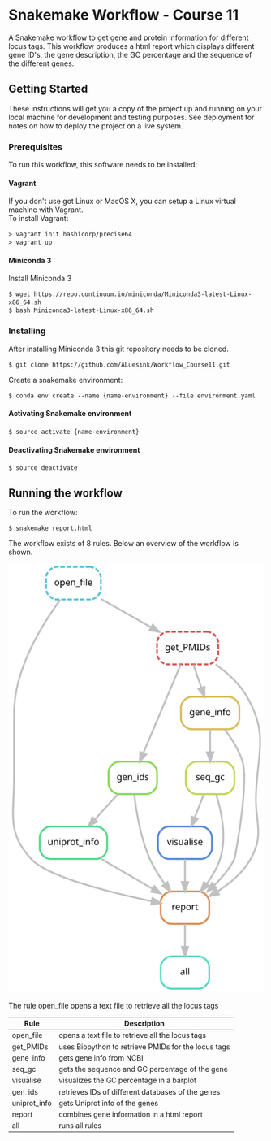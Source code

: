# Snakemake Workflow - Course 11

A Snakemake workflow to get gene and protein information for different locus tags. This workflow produces a html report which displays different gene ID's, the gene description, the GC percentage and the sequence of the different genes.

## Getting Started

These instructions will get you a copy of the project up and running on your local machine for development and testing purposes. See deployment for notes on how to deploy the project on a live system.

### Prerequisites

To run this workflow, this software needs to be installed:

#### Vagrant 

If you don't use got Linux or MacOS X, you can setup a Linux virtual machine with Vagrant.</br>
To install Vagrant: </br>
```
> vagrant init hashicorp/precise64
> vagrant up
```

#### Miniconda 3

Install Miniconda 3
```
$ wget https://repo.continuum.io/miniconda/Miniconda3-latest-Linux-x86_64.sh
$ bash Miniconda3-latest-Linux-x86_64.sh
```

### Installing

After installing Miniconda 3 this git repository needs to be cloned.

```
$ git clone https://github.com/ALuesink/Workflow_Course11.git
```

Create a snakemake environment:

```
$ conda env create --name {name-environment} --file environment.yaml
```

#### Activating Snakemake environment

```
$ source activate {name-environment}
```
#### Deactivating Snakemake environment
```
$ source deactivate
``` 


## Running the workflow

To run the workflow:
```
$ snakemake report.html
```

The workflow exists of 8 rules. Below an overview of the workflow is shown. 

<img src="Data/dag.svg">

The rule open_file opens a text file to retrieve all the locus tags

|Rule|Description|
|---|---|
|open_file|opens a text file to retrieve all the locus tags|
|get_PMIDs|uses Biopython to retrieve PMIDs for the locus tags|
|gene_info|gets gene info from NCBI
|seq_gc|gets the sequence and GC percentage of the gene|
|visualise|visualizes the GC percentage in a barplot|
|gen_ids|retrieves IDs of different databases of the genes|
|uniprot_info|gets Uniprot info of the genes|
|report|combines gene information in a html report|
|all|runs all rules|


